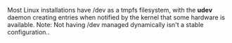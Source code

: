 Most Linux installations have /dev as a tmpfs filesystem, with the **udev** daemon creating entries when notified by the kernel that some hardware is available.
Note: Not having /dev managed dynamically isn't a stable configuration.. 
